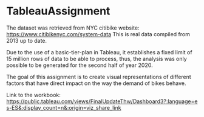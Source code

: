 # TableauAssignment

The dataset was retrieved from NYC citibike website: https://www.citibikenyc.com/system-data This is real data compiled from 2013 up to date.

Due to the use of a basic-tier-plan in Tableau, it establishes a fixed limit of 15 million rows of data to be able to process, thus, the analysis was only possible to be generated for the second half of year 2020.

The goal of this assignment is to create visual representations of different factors that have direct impact on the way the demand of bikes behave.

Link to the workbook: https://public.tableau.com/views/FinalUpdateThw/Dashboard3?:language=es-ES&:display_count=n&:origin=viz_share_link
